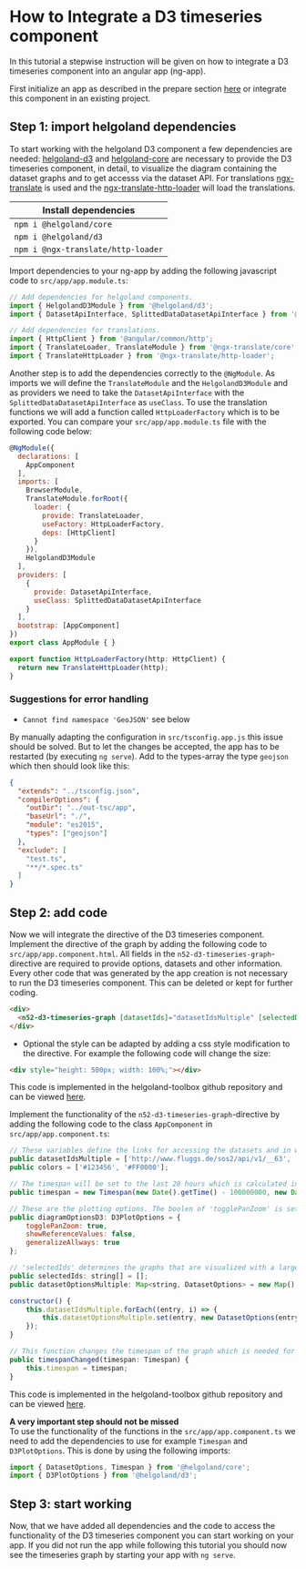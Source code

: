 # How to Integrate a D3 timeseries component

In this tutorial a stepwise instruction will be given on how to integrate a D3 timeseries component into an angular app (ng-app).

First initialize an app as described in the prepare section [here](../how-tos.html) or integrate this component in an existing project.

<!-- ## perp

Following the instructions of the [angular quickstart guide](https://angular.io/guide/quickstart) a new ng-app will be created with its folder-structure.
Open a terminal and change the working directory to the supposed location, where you want to create your ng-app with an integrated D3 timeseries component. In this tutorial the new ng-app will be named `helgoland-D3`.

||Command|
| ------------- |-------------|
|Install angular-cli   |`npm install -g @angular/cli`|
|Create ng-app         |`ng new helgoland-D3`|
|Change into app-folder|`cd helgoland-D3`|
|Start app             |`ng serve`| -->

## Step 1: import helgoland dependencies

To start working with the helgoland D3 component a few dependencies are needed: [helgoland-d3](https://www.npmjs.com/package/@helgoland/d3) and [helgoland-core](https://www.npmjs.com/package/@helgoland/core) are necessary to provide the D3 timeseries component, in detail, to visualize the diagram containing the dataset graphs and to get accesss via the dataset API. For translations [ngx-translate](http://www.ngx-translate.com/) is used and the [ngx-translate-http-loader](https://www.npmjs.com/package/@ngx-translate/http-loader) will load the translations.

|Install dependencies|
|--------------------|
|`npm i @helgoland/core`|
|`npm i @helgoland/d3`|
|`npm i @ngx-translate/http-loader`|

Import dependencies to your ng-app by adding the following javascript code to `src/app/app.module.ts`:

```javascript
// Add dependencies for helgoland components.
import { HelgolandD3Module } from '@helgoland/d3';
import { DatasetApiInterface, SplittedDataDatasetApiInterface } from '@helgoland/core';

// Add dependencies for translations.
import { HttpClient } from '@angular/common/http';
import { TranslateLoader, TranslateModule } from '@ngx-translate/core';
import { TranslateHttpLoader } from '@ngx-translate/http-loader';
```

Another step is to add the dependencies correctly to the `@NgModule`. As imports we will define the `TranslateModule` and the `HelgolandD3Module` and as providers we need to take the `DatasetApiInterface` with the `SplittedDataDatasetApiInterface` as `useClass`. To use the translation functions we will add a function called `HttpLoaderFactory` which is to be exported.
You can compare your `src/app/app.module.ts` file with the following code below:

```javascript
@NgModule({
  declarations: [
    AppComponent
  ],
  imports: [
    BrowserModule,
    TranslateModule.forRoot({
      loader: {
        provide: TranslateLoader,
        useFactory: HttpLoaderFactory,
        deps: [HttpClient]
      }
    }),
    HelgolandD3Module
  ],
  providers: [
    {
      provide: DatasetApiInterface,
      useClass: SplittedDataDatasetApiInterface
    }
  ],
  bootstrap: [AppComponent]
})
export class AppModule { }

export function HttpLoaderFactory(http: HttpClient) {
  return new TranslateHttpLoader(http);
}
```

### Suggestions for error handling

- `Cannot find namespace 'GeoJSON'` see below

By manually adapting the configuration in `src/tsconfig.app.js` this issue should be solved. But to let the changes be accepted, the app has to be restarted (by executing `ng serve`). Add to the types-array the type `geojson` which then should look like this:

```json
{
  "extends": "../tsconfig.json",
  "compilerOptions": {
    "outDir": "../out-tsc/app",
    "baseUrl": "./",
    "module": "es2015",
    "types": ["geojson"]
  },
  "exclude": [
    "test.ts",
    "**/*.spec.ts"
  ]
}
```

## Step 2: add code

Now we will integrate the directive of the D3 timeseries component. Implement the directive of the graph by adding the following code to `src/app/app.component.html`. All fields in the `n52-d3-timeseries-graph`-directive are required to provide options, datasets and other information.
Every other code that was generated by the app creation is not necessary to run the D3 timeseries component. This can be deleted or kept for further coding.

```html
<div>
  <n52-d3-timeseries-graph [datasetIds]="datasetIdsMultiple" [selectedDatasetIds]="selectedIds" [datasetOptions]="datasetOptionsMultiple" [timeInterval]="timespan" (onTimespanChanged)="timespanChanged($event)" [graphOptions]="diagramOptionsD3"></n52-d3-timeseries-graph>
</div>
```

- Optional the style can be adapted by adding a css style modification to the directive. For example the following code will change the size:  

```html
<div style="height: 500px; width: 100%;"></div>
```

This code is implemented in the helgoland-toolbox github repository and can be viewed [here](https://github.com/52North/helgoland-toolbox/blob/master/src/demo/app/pages/timeseries-graph/timeseries-graph.component.html).

Implement the functionality of the `n52-d3-timeseries-graph`-directive by adding the following code to the class `AppComponent` in `src/app/app.component.ts`:

```javascript
// These variables define the links for accessing the datasets and in which colors they are styled.
public datasetIdsMultiple = ['http://www.fluggs.de/sos2/api/v1/__63', 'http://www.fluggs.de/sos2/api/v1/__72'];
public colors = ['#123456', '#FF0000'];

// The timespan will be set to the last 28 hours which is calculated in milliseconds (milliseconds*1000 = 100000000).
public timespan = new Timespan(new Date().getTime() - 100000000, new Date().getTime());

// These are the plotting options. The boolen of 'togglePanZoom' is set to 'true' to pan the graph.
public diagramOptionsD3: D3PlotOptions = {
    togglePanZoom: true,
    showReferenceValues: false,
    generalizeAllways: true
};

// 'selectedIds' determines the graphs that are visualized with a larger stroke-width. This can be set by clicking on the y-axis.
public selectedIds: string[] = [];
public datasetOptionsMultiple: Map<string, DatasetOptions> = new Map();

constructor() {
    this.datasetIdsMultiple.forEach((entry, i) => {
        this.datasetOptionsMultiple.set(entry, new DatasetOptions(entry, this.colors[i]));
    });
}

// This function changes the timespan of the graph which is needed for panning (and zooming).
public timespanChanged(timespan: Timespan) {
    this.timespan = timespan;
}
```
This code is implemented in the helgoland-toolbox github repository and can be viewed [here](https://github.com/52North/helgoland-toolbox/blob/master/src/demo/app/pages/timeseries-graph/timeseries-graph.component.ts).

**A very important step should not be missed**  
To use the functionality of the functions in the `src/app/app.component.ts` we need to add the dependencies to use for example `Timespan` and `D3PlotOptions`. This is done by using the following imports:

```javascript
import { DatasetOptions, Timespan } from '@helgoland/core';
import { D3PlotOptions } from '@helgoland/d3';
```

## Step 3: start working

Now, that we have added all dependencies and the code to access the functionality of the D3 timeseries component you can start working on your app. If you did not run the app while following this tutorial you should now see the timeseries graph by starting your app with `ng serve`.